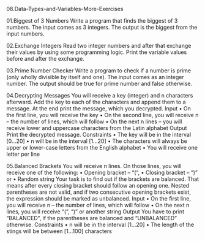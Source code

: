 08.Data-Types-and-Variables-More-Exercises

  01.Biggest of 3 Numbers
Write a program that finds the biggest of 3 numbers.
The input comes as 3 integers.
The output is the biggest from the input numbers.

  02.Exchange Integers
Read two integer numbers and after that exchange their values by using some programming logic. Print the variable values before and after the exchange.

  03.Prime Number Checker
Write a program to check if a number is prime (only wholly divisible by itself and one).
The input comes as an integer number.
The output should be true for prime number and false otherwise.

  04.Decrypting Messages
You will receive a key (integer) and n characters afterward. Add the key to each of the characters and append them to a message. At the end print the message, which you decrypted. 
Input
    • On the first line, you will receive the key
    • On the second line, you will receive n – the number of lines, which will follow
    • On the next n lines – you will receive lower and uppercase characters from the Latin alphabet
Output
Print the decrypted message.
Constraints
    • The key will be in the interval [0…20]
    • n will be in the interval [1…20]
    • The characters will always be upper or lower-case letters from the English alphabet
    • You will receive one letter per line
    
  05.Balanced Brackets
You will receive n lines. On those lines, you will receive one of the following:
    • Opening bracket – “(“,
    • Closing bracket – “)” or
    • Random string
Your task is to find out if the brackets are balanced. That means after every closing bracket should follow an opening one. Nested parentheses are not valid, and if two consecutive opening brackets exist, the expression should be marked as unbalanced. 
Input
    • On the first line, you will receive n – the number of lines, which will follow
    • On the next n lines, you will receive “(”, “)” or another string
Output
You have to print “BALANCED”, if the parentheses are balanced and “UNBALANCED” otherwise.
Constraints
    • n will be in the interval [1…20]
    • The length of the stings will be between [1…100] characters
